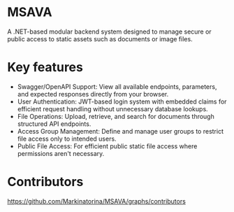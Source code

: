 # MSAVA
A .NET-based modular backend system designed to manage secure or public access to static assets such as documents or image files. 

# Key features
* Swagger/OpenAPI Support: View all available endpoints, parameters, and expected responses directly from your browser.
* User Authentication: JWT-based login system with embedded claims for efficient request handling without unnecessary database lookups.
* File Operations: Upload, retrieve, and search for documents through structured API endpoints.
* Access Group Management: Define and manage user groups to restrict file access only to intended users.
* Public File Access: For efficient public static file access where permissions aren't necessary.

# Contributors
https://github.com/Markinatorina/MSAVA/graphs/contributors
